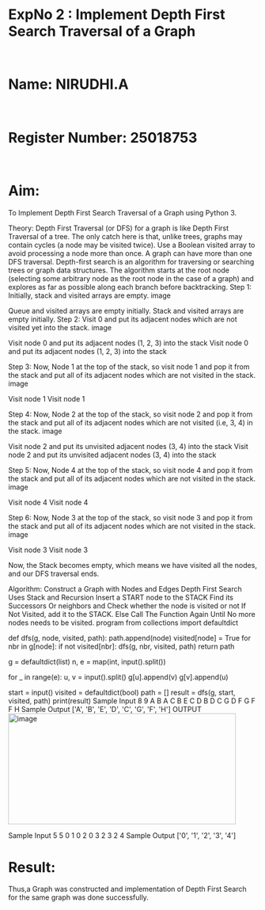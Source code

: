 # ExpNo 2 : Implement Depth First Search Traversal of a Graph
# <br>Name: NIRUDHI.A</br>
# <br>Register Number: 25018753</br>
# <br>Aim:</br>
To Implement Depth First Search Traversal of a Graph using Python 3.

Theory:
Depth First Traversal (or DFS) for a graph is like Depth First Traversal of a tree. The only catch here is that, unlike trees, graphs may contain cycles (a node may be visited twice). Use a Boolean visited array to avoid processing a node more than once. A graph can have more than one DFS traversal. Depth-first search is an algorithm for traversing or searching trees or graph data structures. The algorithm starts at the root node (selecting some arbitrary node as the root node in the case of a graph) and explores as far as possible along each branch before backtracking. Step 1: Initially, stack and visited arrays are empty.
image

Queue and visited arrays are empty initially. Stack and visited arrays are empty initially. Step 2: Visit 0 and put its adjacent nodes which are not visited yet into the stack. image

Visit node 0 and put its adjacent nodes (1, 2, 3) into the stack Visit node 0 and put its adjacent nodes (1, 2, 3) into the stack

Step 3: Now, Node 1 at the top of the stack, so visit node 1 and pop it from the stack and put all of its adjacent nodes which are not visited in the stack. image

Visit node 1 Visit node 1

Step 4: Now, Node 2 at the top of the stack, so visit node 2 and pop it from the stack and put all of its adjacent nodes which are not visited (i.e, 3, 4) in the stack. image

Visit node 2 and put its unvisited adjacent nodes (3, 4) into the stack Visit node 2 and put its unvisited adjacent nodes (3, 4) into the stack

Step 5: Now, Node 4 at the top of the stack, so visit node 4 and pop it from the stack and put all of its adjacent nodes which are not visited in the stack. image

Visit node 4 Visit node 4

Step 6: Now, Node 3 at the top of the stack, so visit node 3 and pop it from the stack and put all of its adjacent nodes which are not visited in the stack. image

Visit node 3 Visit node 3

Now, the Stack becomes empty, which means we have visited all the nodes, and our DFS traversal ends.

Algorithm:
Construct a Graph with Nodes and Edges
Depth First Search Uses Stack and Recursion
Insert a START node to the STACK
Find its Successors Or neighbors and Check whether the node is visited or not
If Not Visited, add it to the STACK. Else Call The Function Again Until No more nodes needs to be visited.
program
from collections import defaultdict

def dfs(g, node, visited, path):
    path.append(node)
    visited[node] = True
    for nbr in g[node]:
        if not visited[nbr]:
            dfs(g, nbr, visited, path)
    return path

g = defaultdict(list)
n, e = map(int, input().split())

for _ in range(e):
    u, v = input().split()
    g[u].append(v)
    g[v].append(u)

start = input()
visited = defaultdict(bool)
path = []
result = dfs(g, start, visited, path)
print(result)
Sample Input
8 9
A B
A C
B E
C D
B D
C G
D F
G F
F H
Sample Output
['A', 'B', 'E', 'D', 'C', 'G', 'F', 'H']
OUTPUT
<img width="460" height="224" alt="image" src="https://github.com/user-attachments/assets/3d802942-7aa5-4d64-bb1c-42eb679162c1" />

Sample Input
5 5
0 1
0 2
0 3
2 3
2 4
Sample Output
['0', '1', '2', '3', '4']


# Result:
Thus,a Graph was constructed and implementation of Depth First Search for the same graph was done successfully.
